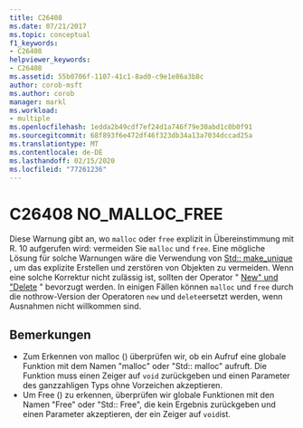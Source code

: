 ```yaml
---
title: C26408
ms.date: 07/21/2017
ms.topic: conceptual
f1_keywords:
- C26408
helpviewer_keywords:
- C26408
ms.assetid: 55b0706f-1107-41c1-8ad0-c9e1e86a3b8c
author: corob-msft
ms.author: corob
manager: markl
ms.workload:
- multiple
ms.openlocfilehash: 1edda2b49cdf7ef24d1a746f79e30abd1c0b0f91
ms.sourcegitcommit: 68f893f6e472df46f323db34a13a7034dccad25a
ms.translationtype: MT
ms.contentlocale: de-DE
ms.lasthandoff: 02/15/2020
ms.locfileid: "77261236"
---
```

# <a name="c26408-no_malloc_free"></a>C26408 NO_MALLOC_FREE
Diese Warnung gibt an, wo `malloc` oder `free` explizit in Übereinstimmung mit R. 10 aufgerufen wird: vermeiden Sie `malloc` und `free`. Eine mögliche Lösung für solche Warnungen wäre die Verwendung von [Std:: make_unique](/cpp/standard-library/memory-functions#make_unique) , um das explizite Erstellen und zerstören von Objekten zu vermeiden. Wenn eine solche Korrektur nicht zulässig ist, sollten der Operator " [New" und "Delete](/cpp/cpp/new-and-delete-operators) " bevorzugt werden. In einigen Fällen können `malloc` und `free` durch die nothrow-Version der Operatoren `new` und `delete`ersetzt werden, wenn Ausnahmen nicht willkommen sind.

## <a name="remarks"></a>Bemerkungen
- Zum Erkennen von malloc () überprüfen wir, ob ein Aufruf eine globale Funktion mit dem Namen "malloc" oder "Std:: malloc" aufruft. Die Funktion muss einen Zeiger auf `void` zurückgeben und einen Parameter des ganzzahligen Typs ohne Vorzeichen akzeptieren.
- Um Free () zu erkennen, überprüfen wir globale Funktionen mit den Namen "Free" oder "Std:: Free", die kein Ergebnis zurückgeben und einen Parameter akzeptieren, der ein Zeiger auf `void`ist.
